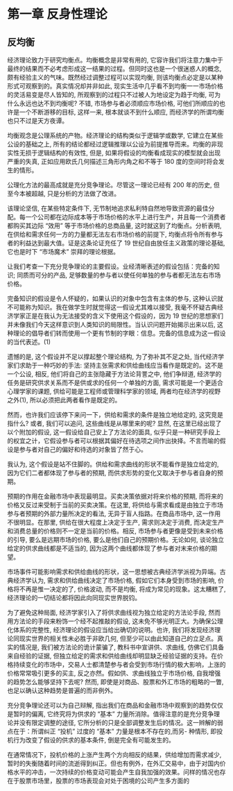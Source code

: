 # 第一章   反身性理论

## 反均衡
经济理论致力于研究均衡点。均衡概念是非常有用的, 它容许我们将注意力集中于最终的结果而不必考虑形成这一结果的过程。但同时这也是一个很迷惑人的概念, 颇有经验主义的气味。既然经过调整过程可以实现均衡, 则该均衡点必定是以某种形式可观察到的。真实情况却并非如此, 现实生活中几乎看不到均衡一一市场价格的灵活易变是尽人皆知的, 所观察到的过程只不过被人为地设定为趋于均衡, 可为什么永远也达不到均衡呢? 不错, 市场参与者必须顺应市场价格, 可他们所顺应的也许是一个不断游移的目标, 这样一来, 根本就谈不到什么顺应, 而经济学的所谓均衡也只不过是天方夜谭。

均衡观念是公理系统的产物。经济理论的结构类似于逻辑学或数学, 它建立在某些公设的基础之上, 所有的结论都经过逻辑推理以公设为前提推导而来。均衡的非现实性无损于逻辑结构的有效性, 但是, 如果将假设的均衡看成现实的模型就会出现严重的失真, 正如应用欧氏几何描述三角形内角之和不等于 180 度的空间时将会发生的情形。

公理化方法的最高成就是充分竞争理论。尽管这一理论已经有 200 年的历史, 但至今本被超越, 只是分析的方法做了改进。

该理论坚信, 在某些特定条件下, 无节制地追求私利特自然地导致资源的最佳分配。每一个公司都在边际成本等于市场价格的水平上进行生产，并且每一个消费者都购买其边际 “效用” 等于市场价格的总商品量, 这时就这到了均衡点。分析表明, 在供给和需求任何一方的力量都无法左右市场价格的前提下, 均衡点将令所有参与者的利益达到最大值。证是这条论证充任了 19 世纪自由放任主义政策的理论基础, 它也是时下 “市场魔术” 崇拜的理论根据。


让我们考查一下充分竞争理论的主要假设。业经清晰表述的假设包括：完备的知识; 同质而可分的产品, 足够数量的参与者以使任何单独的参与者都无法左右市场价格。

完备知识的假设是令人怀疑的，如果认识的对象中包含有主体的参与, 这种认识就不可能称为知识。我在做学生时就觉得这一假设尤其难以接受, 我毫不怀疑古典经济学家正是在我认为无法接受的含义下使用这个假设的，因为 19 世纪的思想家们并未像我们今天这样意识到人类知识的局限性。当认识问题开始揭示出来以后, 这种理论的倡导者们转而使用一个更有节制的字眼：信息。完备的信息成为这一假设的当代表述。(1)

遗憾的是, 这个假设并不足以撑起整个理论结构, 为了弥补其不足之处, 当代经济学家们求助于一种巧妙的手法: 坚持主张需求和供给曲线应当看作是既定的。这不是一个公设, 相反, 他们将自己的主张隐藏于方法论背詈之中, 他们争辩道, 经济学的任务是研究供求关系而不是供或求的任何一个单独的方面, 需求可能是一个更适合心理学家的课题, 供给可能是工程师或管理科学家的领域, 两者均在经济学的视野之外(1), 所以必须把此两者看作是既定的。

然而，也许我们应该停下来问一下，供给和需求的条件是独立地给定的, 这究竞是指什么? 或者, 我们可以追问, 这些曲线是从哪里来的呢? 显然, 在这里已经出现了以个附加的假设, 这一假设给自己安上了方法论的面具, 似乎只是一种研究手段上的权宜之计，它假设参与者可以根据其偏好在待选项之间作出抉择。不言而喻的假设是参与者对自己的偏好和待选的对象皆了然于心。

我认为, 这个假设是站不住脚的。供给和需求曲线的形状不能看作是独立给定的, 因为它们二者都体现了参与者的预期, 而供求形势的变化又取决于参与者自身的预期。

预期的作用在金融市场中表现最明显。买卖决策依据对将来价格的预期, 而将来的价格又反过来受制于当前的买卖决策。在这里, 将供给与需求看成是由独立于市场参与者预期的外部力量所决定的看法, 无异于盲人指路。在商品市场中, 这一作用不很明显。在那里, 供给在很大程度上决定于生产, 需求则决定于消费, 而决定生产和消费总量的价格则不一定是当前的价格。相反, 市场参与者更像是受到未来价格的引导, 要么是远期市场的价格, 要么是他们自己的预期价格。无论如何, 谈论独立给定的供求曲线都是不适当的, 因为这两个曲线都体现了参与者对末来价格的期望。

市场事件可能影响需求和供给曲线的形状，这一思想被古典经济学派视为异端。古典经济学认为, 需求和供给曲线决定了市场价格, 假如它们本身受到市场的影响, 价格将不再是惟一决定的了, 价格波动, 而不是均衡, 将成为常见的现象。这太糟糕了, 经济理论的一切结论都将因此向同现实世界脱钧。

为了避免这种局面, 经济学家引入了将供求曲线视为独立给定的方法论手段, 然而用方法论的手段来粉饰一个经不起推敲的假设, 这未免不够光明正大。为确保公理化体系的完整性, 经济理论的假设应当给出确切的说明。也许, 我们将发现经济理论同现实世界的相关性未必胜于非欧几何, 但至少可以由此知道自己的立足点。真实的情况是, 我们被方法论的诡计蒙骗了, 教科书中宣讲供、求曲线, 仿佛它们具备来自经验的证据, 但独立给定的需求和供给曲线却明显缺乏经验证据的支持。在价格持续变化的市场中，交易人士都清楚参与者会受到市场行情的极大影响，上涨的价格常常吸引更多的买主, 反之亦然。假如供、求曲线独立于市场价格, 自我增强的趋势怎么能够坚持下去呢? 然而, 即使是对商品、股票和外汇市场的粗略的一瞥, 也足以确认这种趋势是普遍的而非例外。

充分竞争理论还可以为自己辩解, 指出我们在商品和金融市场中观察到的趋势仅仅是暂时的偏离, 它终究将为供求的 “基本” 力量所消除。值得注意的是充分竞争理论并没有限定调整的途径, 它所分析的只是全部调整发生后的情况。这一辫解的弱点在于：所谓纠正 “投机” 过度的 “基本” 力量是根本不存在的,而另- 种情形, 即投机行为改变了假设的供求的基本条件, 倒是完全有可能发生的。

在通常情况下，投机价格的上涨产生两个方向相反的结果，供给增加而需求减少, 暂时的失衡随着时间的流逝得到纠正。但也有例外，在外汇交易中，由于对国内价格水平的冲击，一次持续的价格变动可能会产生自我加强的效果。问样的情况也存在于股票市场里，股票的市场表现会对处于困境的公司产生多方面的